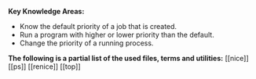 **Key Knowledge Areas:**

- Know the default priority of a job that is created.
- Run a program with higher or lower priority than the default.
- Change the priority of a running process.

**The following is a partial list of the used files, terms and utilities:**
[[nice]]
[[ps]]
[[renice]]
[[top]]